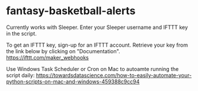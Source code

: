 # fantasy-basketball-alerts

Currently works with Sleeper. Enter your Sleeper username and IFTTT key in the script.

To get an IFTTT key, sign-up for an IFTTT account. Retrieve your key from the link below by clicking on "Documentation".
https://ifttt.com/maker_webhooks

Use Windows Task Scheduler or Cron on Mac to autoamte running the script daily:
https://towardsdatascience.com/how-to-easily-automate-your-python-scripts-on-mac-and-windows-459388c9cc94
